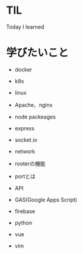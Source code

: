 # TIL
Today I learned

# 学びたいこと
- docker
- k8s

- linux

- Apache、nginx

- node packeages
- express
- socket.io

- network
- rooterの機能
- portとは

- API
- GAS(Google Apps Script)
- firebase
- python
- vue
- vim
